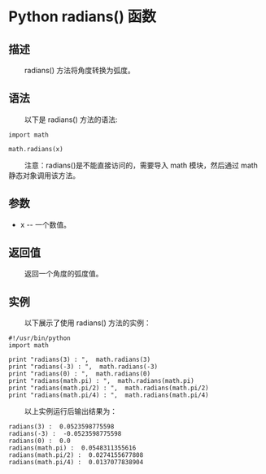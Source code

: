 # Python radians() 函数
## 描述
&#160;&#160;&#160;&#160;&#160;&#160;&#160;&#160;radians() 方法将角度转换为弧度。

## 语法
&#160;&#160;&#160;&#160;&#160;&#160;&#160;&#160;以下是 radians() 方法的语法:

```
import math

math.radians(x)
```

&#160;&#160;&#160;&#160;&#160;&#160;&#160;&#160;注意：radians()是不能直接访问的，需要导入 math 模块，然后通过 math 静态对象调用该方法。

## 参数
- x -- 一个数值。

## 返回值
&#160;&#160;&#160;&#160;&#160;&#160;&#160;&#160;返回一个角度的弧度值。

## 实例
&#160;&#160;&#160;&#160;&#160;&#160;&#160;&#160;以下展示了使用 radians() 方法的实例：

```
#!/usr/bin/python
import math

print "radians(3) : ",  math.radians(3)
print "radians(-3) : ",  math.radians(-3)
print "radians(0) : ",  math.radians(0)
print "radians(math.pi) : ",  math.radians(math.pi)
print "radians(math.pi/2) : ",  math.radians(math.pi/2)
print "radians(math.pi/4) : ",  math.radians(math.pi/4)
```

&#160;&#160;&#160;&#160;&#160;&#160;&#160;&#160;以上实例运行后输出结果为：

```
radians(3) :  0.0523598775598
radians(-3) :  -0.0523598775598
radians(0) :  0.0
radians(math.pi) :  0.0548311355616
radians(math.pi/2) :  0.0274155677808
radians(math.pi/4) :  0.0137077838904
```